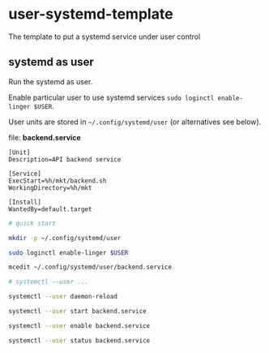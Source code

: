 # user-systemd-template

The template to put a systemd service under user control

## systemd as user

Run the systemd as user.

Enable particular user to use systemd services `sudo loginctl enable-linger $USER`.

User units are stored in `~/.config/systemd/user` (or alternatives see below).

file: __backend.service__

```
[Unit]
Description=API backend service

[Service]
ExecStart=%h/mkt/backend.sh
WorkingDirectory=%h/mkt

[Install]
WantedBy=default.target
```

```bash
# quick start

mkdir -p ~/.config/systemd/user

sudo loginctl enable-linger $USER

mcedit ~/.config/systemd/user/backend.service

# systemctl --user ...

systemctl --user daemon-reload

systemctl --user start backend.service

systemctl --user enable backend.service

systemctl --user status backend.service
```